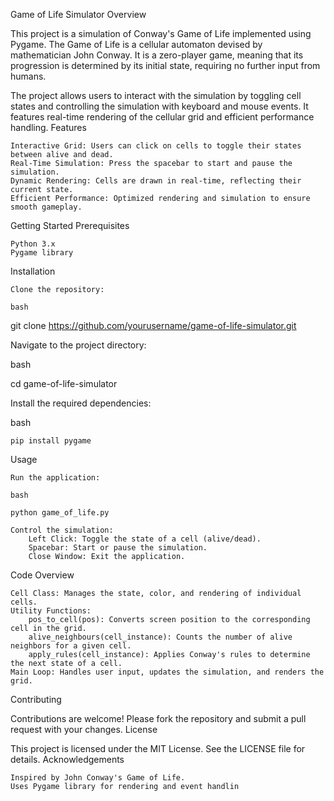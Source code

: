 Game of Life Simulator
Overview

This project is a simulation of Conway's Game of Life implemented using Pygame. The Game of Life is a cellular automaton devised by mathematician John Conway. It is a zero-player game, meaning that its progression is determined by its initial state, requiring no further input from humans.

The project allows users to interact with the simulation by toggling cell states and controlling the simulation with keyboard and mouse events. It features real-time rendering of the cellular grid and efficient performance handling.
Features

    Interactive Grid: Users can click on cells to toggle their states between alive and dead.
    Real-Time Simulation: Press the spacebar to start and pause the simulation.
    Dynamic Rendering: Cells are drawn in real-time, reflecting their current state.
    Efficient Performance: Optimized rendering and simulation to ensure smooth gameplay.

Getting Started
Prerequisites

    Python 3.x
    Pygame library

Installation

    Clone the repository:

    bash

git clone https://github.com/yourusername/game-of-life-simulator.git

Navigate to the project directory:

bash

cd game-of-life-simulator

Install the required dependencies:

bash

    pip install pygame

Usage

    Run the application:

    bash

    python game_of_life.py

    Control the simulation:
        Left Click: Toggle the state of a cell (alive/dead).
        Spacebar: Start or pause the simulation.
        Close Window: Exit the application.

Code Overview

    Cell Class: Manages the state, color, and rendering of individual cells.
    Utility Functions:
        pos_to_cell(pos): Converts screen position to the corresponding cell in the grid.
        alive_neighbours(cell_instance): Counts the number of alive neighbors for a given cell.
        apply_rules(cell_instance): Applies Conway's rules to determine the next state of a cell.
    Main Loop: Handles user input, updates the simulation, and renders the grid.

Contributing

Contributions are welcome! Please fork the repository and submit a pull request with your changes.
License

This project is licensed under the MIT License. See the LICENSE file for details.
Acknowledgements

    Inspired by John Conway's Game of Life.
    Uses Pygame library for rendering and event handlin
